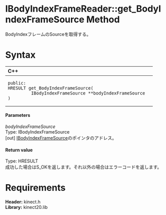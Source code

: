 IBodyIndexFrameReader::get\_BodyIndexFrameSource Method  
=======================================================  

BodyIndexフレームのSourceを取得する。 <span id="syntaxSection"></span>

Syntax  
======  

<table>
<colgroup>
<col width="100%" />
</colgroup>
<thead>
<tr class="header">
<th align="left">C++</th>
</tr>
</thead>
<tbody>
<tr class="odd">
<td align="left"><pre><code>public:  
HRESULT get_BodyIndexFrameSource(  
         IBodyIndexFrameSource **bodyIndexFrameSource  
)</code></pre></td>
</tr>
</tbody>
</table>

<span id="ID4EG"></span>
#### Parameters  

*bodyIndexFrameSource*    
Type: IBodyIndexFrameSource  
[out] [IBodyIndexFrameSource](../../IBodyIndexFrameSource.md)のポインタのアドレス。  

<span id="ID4EP"></span>
#### Return value  

Type: HRESULT  
成功した場合はS\_OKを返します。それ以外の場合はエラーコードを返します。  

<span id="requirements"></span>

Requirements  
============  

**Header:** kinect.h  
**Library:** kinect20.lib  



<!--Please do not edit the data in the comment block below.-->
<!--
TOCTitle : get_BodyIndexFrameSource Method
RLTitle : IBodyIndexFrameReader::get_BodyIndexFrameSource Method
KeywordK : get_BodyIndexFrameSource method
KeywordK : IBodyIndexFrameReader::get_BodyIndexFrameSource method
KeywordF : IBodyIndexFrameReader::get_BodyIndexFrameSource
KeywordF : get_BodyIndexFrameSource
KeywordF : Microsoft.Kinect.kinect.IBodyIndexFrameReader.get_BodyIndexFrameSource(IBodyIndexFrameSource@)
KeywordA : M:Microsoft.Kinect.kinect.IBodyIndexFrameReader.get_BodyIndexFrameSource(IBodyIndexFrameSource@)
AssetID : M:Microsoft.Kinect.kinect.IBodyIndexFrameReader.get_BodyIndexFrameSource(IBodyIndexFrameSource@)
Locale : en-us
CommunityContent : 1
APIType : Managed
APILocation : 
APIName : Microsoft.Kinect.kinect.IBodyIndexFrameReader::get_BodyIndexFrameSource
TargetOS : Windows
TopicType : kbSyntax
DevLang : C++
DocSet : K4Wv2
ProjType : K4Wv2Proj
Technology : Kinect for Windows
Product : Kinect for Windows SDK v2
productversion : 20
-->

